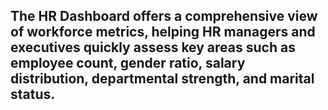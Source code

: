 ## The HR Dashboard offers a comprehensive view of workforce metrics, helping HR managers and executives quickly assess key areas such as employee count, gender ratio, salary distribution, departmental strength, and marital status.
